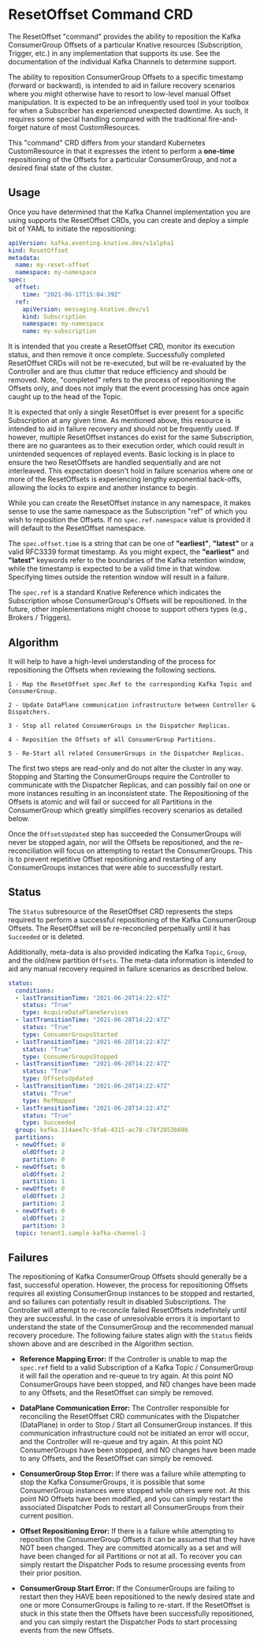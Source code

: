 # ResetOffset Command CRD

The ResetOffset "command" provides the ability to reposition the Kafka
ConsumerGroup Offsets of a particular Knative resources (Subscription, Trigger,
etc.) in any implementation that supports its use. See the documentation of the
individual Kafka Channels to determine support.

The ability to reposition ConsumerGroup Offsets to a specific timestamp (forward
or backward), is intended to aid in failure recovery scenarios where you might
otherwise have to resort to low-level manual Offset manipulation. It is expected
to be an infrequently used tool in your toolbox for when a Subscriber has
experienced unexpected downtime. As such, it requires some special handling
compared with the traditional fire-and-forget nature of most CustomResources.

This "command" CRD differs from your standard Kubernetes CustomResource in that
it expresses the intent to perform a **one-time** repositioning of the Offsets
for a particular ConsumerGroup, and not a desired final state of the cluster.

## Usage

Once you have determined that the Kafka Channel implementation you are using
supports the ResetOffset CRDs, you can create and deploy a simple bit of YAML to
initiate the repositioning:

```yaml
apiVersion: kafka.eventing.knative.dev/v1alpha1
kind: ResetOffset
metadata:
  name: my-reset-offset
  namespace: my-namespace
spec:
  offset:
    time: "2021-06-17T15:04:39Z"
  ref:
    apiVersion: messaging.knative.dev/v1
    kind: Subscription
    namespace: my-namespace
    name: my-subscription
```

It is intended that you create a ResetOffset CRD, monitor its execution status,
and then remove it once complete. Successfully completed ResetOffset CRDs will
not be re-executed, but will be re-evaluated by the Controller and are thus
clutter that reduce efficiency and should be removed. Note, "completed" refers
to the process of repositioning the Offsets only, and does not imply that the
event processing has once again caught up to the head of the Topic.

It is expected that only a single ResetOffset is ever present for a specific
Subscription at any given time. As mentioned above, this resource is intended to
aid in failure recovery and should not be frequently used. If however, multiple
ResetOffset instances do exist for the same Subscription, there are no
guarantees as to their execution order, which could result in unintended
sequences of replayed events. Basic locking is in place to ensure the two
ResetOffsets are handled sequentially and are not interleaved. This expectation
doesn't hold in failure scenarios where one or more of the ResetOffsets is
experiencing lengthy exponential back-offs, allowing the locks to expire and
another instance to begin.

While you can create the ResetOffset instance in any namespace, it makes sense
to use the same namespace as the Subscription "ref" of which you wish to
reposition the Offsets. If no `spec.ref.namespace` value is provided it will
default to the ResetOffset namespace.

The `spec.offset.time` is a string that can be one of **"earliest"**,
**"latest"** or a valid RFC3339 format timestamp. As you might expect, the
**"earliest"** and **"latest"** keywords refer to the boundaries of the Kafka
retention window, while the timestamp is expected to be a valid time in that
window. Specifying times outside the retention window will result in a failure.

The `spec.ref` is a standard Knative Reference which indicates the Subscription
whose ConsumerGroup's Offsets will be repositioned. In the future, other
implementations might choose to support others types (e.g., Brokers / Triggers).

## Algorithm

It will help to have a high-level understanding of the process for repositioning
the Offsets when reviewing the following sections.

```
1 - Map the ResetOffset spec.Ref to the corresponding Kafka Topic and ConsumerGroup.

2 - Update DataPlane communication infrastructure between Controller & Dispatchers.

3 - Stop all related ConsumerGroups in the Dispatcher Replicas.

4 - Reposition the Offsets of all ConsumerGroup Partitions.

5 - Re-Start all related ConsumerGroups in the Dispatcher Replicas.
```

The first two steps are read-only and do not alter the cluster in any way.
Stopping and Starting the ConsumerGroups require the Controller to communicate
with the Dispatcher Replicas, and can possibly fail on one or more instances
resulting in an inconsistent state. The Repositioning of the Offsets is atomic
and will fail or succeed for all Partitions in the ConsumerGroup which greatly
simplifies recovery scenarios as detailed below.

Once the `OffsetsUpdated` step has succeeded the ConsumerGroups will never be
stopped again, nor will the Offsets be repositioned, and the re-reconciliation
will focus on attempting to restart the ConsumerGroups. This is to prevent
repetitive Offset repositioning and restarting of any ConsumerGroups instances
that were able to successfully restart.

## Status

The `Status` subresource of the ResetOffset CRD represents the steps required to
perform a successful repositioning of the Kafka ConsumerGroup Offsets. The
ResetOffset will be re-reconciled perpetually until it has `Succeeded` or is
deleted.

Additionally, meta-data is also provided indicating the Kafka `Topic`, `Group`,
and the old/new partition `Offsets`. The meta-data information is intended to
aid any manual recovery required in failure scenarios as described below.

```yaml
status:
  conditions:
  - lastTransitionTime: "2021-06-28T14:22:47Z"
    status: "True"
    type: AcquireDataPlaneServices
  - lastTransitionTime: "2021-06-28T14:22:47Z"
    status: "True"
    type: ConsumerGroupsStarted
  - lastTransitionTime: "2021-06-28T14:22:47Z"
    status: "True"
    type: ConsumerGroupsStopped
  - lastTransitionTime: "2021-06-28T14:22:47Z"
    status: "True"
    type: OffsetsUpdated
  - lastTransitionTime: "2021-06-28T14:22:47Z"
    status: "True"
    type: RefMapped
  - lastTransitionTime: "2021-06-28T14:22:47Z"
    status: "True"
    type: Succeeded
  group: kafka.114aee7c-9fa6-4315-ac78-c78f2053b69b
  partitions:
  - newOffset: 0
    oldOffset: 2
    partition: 0
  - newOffset: 0
    oldOffset: 2
    partition: 1
  - newOffset: 0
    oldOffset: 2
    partition: 2
  - newOffset: 0
    oldOffset: 2
    partition: 3
  topic: tenant1.sample-kafka-channel-1
```

## Failures

The repositioning of Kafka ConsumerGroup Offsets should generally be a fast,
successful operation. However, the process for repositioning Offsets requires
all existing ConsumerGroup instances to be stopped and restarted, and so
failures can potentially result in disabled Subscriptions. The Controller will
attempt to re-reconcile failed ResetOffsets indefinitely until they are
successful. In the case of unresolvable errors it is important to understand the
state of the ConsumerGroup and the recommended manual recovery procedure. The
following failure states align with the `Status` fields shown above and are
described in the Algorithm section.

- **Reference Mapping Error:** If the Controller is unable to map the `spec.ref`
  field to a valid Subscription of a Kafka Topic / ConsumerGroup it will fail
  the operation and re-queue to try again. At this point NO ConsumerGroups have
  been stopped, and NO changes have been made to any Offsets, and the
  ResetOffset can simply be removed.


- **DataPlane Communication Error:** The Controller responsible for reconciling
  the ResetOffset CRD communicates with the Dispatcher (DataPlane) in order to
  Stop / Start all ConsumerGroup instances. If this communication infrastructure
  could not be initiated an error will occur, and the Controller will re-queue
  and try again. At this point NO ConsumerGroups have been stopped, and NO
  changes have been made to any Offsets, and the ResetOffset can simply be
  removed.


- **ConsumerGroup Stop Error:** If there was a failure while attempting to stop
  the Kafka ConsumerGroups, it is possible that some ConsumerGroup instances
  were stopped while others were not. At this point NO Offsets have been
  modified, and you can simply restart the associated Dispatcher Pods to restart
  all ConsumerGroups from their current position.


- **Offset Repositioning Error:**  If there is a failure while attempting to
  reposition the ConsumerGroup Offsets it can be assumed that they have NOT been
  changed. They are committed atomically as a set and will have been changed for
  all Partitions or not at all. To recover you can simply restart the Dispatcher
  Pods to resume processing events from their prior position.


- **ConsumerGroup Start Error:** If the ConsumerGroups are failing to restart
  then they HAVE been repositioned to the newly desired state and one or more
  ConsumerGroups is failing to re-start. If the ResetOffset is stuck in this
  state then the Offsets have been successfully repositioned, and you can simply
  restart the Dispatcher Pods to start processing events from the new Offsets.
